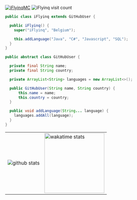 <a href="https://twitter.com/iFlyinqMC/" target="blank"><img src="https://img.shields.io/twitter/follow/iFlyinqMC?logo=twitter&style=for-the-badge" alt="iFlyinqMC"/></a> 
<img src="https://visitor-badge.glitch.me/badge?page_id=iflyinq" alt="iFlyinq visit count"/>

```java
public class iFlyinq extends GitHubUser {

  public iFlyinq() {
    super("iFlyinq", "Belgium");

    this.addLanguage("Java", "C#", "Javascript", "SQL");
  }
}

public abstract class GitHubUser {

  private final String name;
  private final String country;

  private ArrayList<String> languages = new ArrayList<>();

  public GitHubUser(String name, String country) {
      this.name = name;
      this.country = country;
  }

  public void addLanguage(String... language) {
    languages.addAll(language);
  }
}
```

<table>
  <tr>
    <td>
      <img src="https://github-readme-stats.vercel.app/api?username=iFlyinq&count_private=true&show_icons=true&theme=dark&hide_border=false" alt="github stats">
    </td>
    <td>
      <img src="https://github-readme-stats.vercel.app/api/wakatime?username=@iFlyinq&theme=dark&show_iconsk&count_private=true" alt="wakatime stats" height=195>
    </td>
  </tr>
</table>
